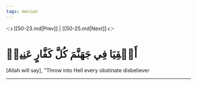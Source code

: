 ```yaml
---
tags: meccan
---
```


👈 [[50-23.md|Prev]] | [[50-25.md|Next]] 👉

# أَلۡقِيَا فِي جَهَنَّمَ كُلَّ كَفَّارٍ عَنِيدٖ

[Allah will say], "Throw into Hell every obstinate disbeliever

---

